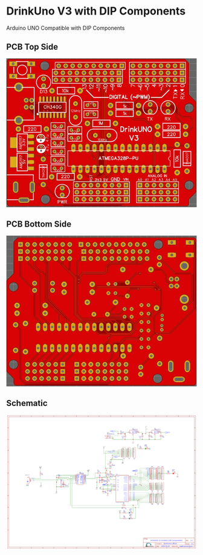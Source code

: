 # DrinkUno V3 with DIP Components
Arduino UNO Compatible with DIP Components

## PCB Top Side
![](PCB%20Top%20Side.JPG)

## PCB Bottom Side
![](PCB%20Bottom%20Side.JPG)

## Schematic
![](Schematic_DrinkUNO%20V3%20CH340G%20DIP%20Component_2020-05-06_01-25-05.png)
